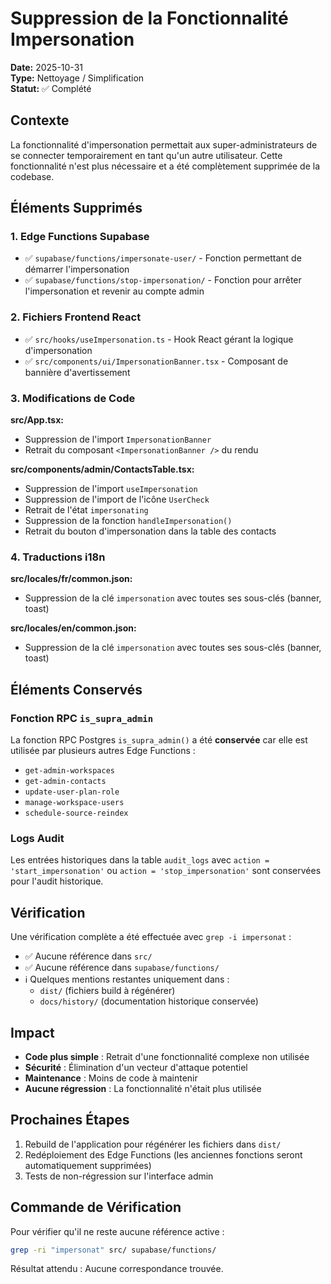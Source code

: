 # Suppression de la Fonctionnalité Impersonation

**Date:** 2025-10-31  
**Type:** Nettoyage / Simplification  
**Statut:** ✅ Complété

## Contexte

La fonctionnalité d'impersonation permettait aux super-administrateurs de se connecter temporairement en tant qu'un autre utilisateur. Cette fonctionnalité n'est plus nécessaire et a été complètement supprimée de la codebase.

## Éléments Supprimés

### 1. Edge Functions Supabase

- ✅ `supabase/functions/impersonate-user/` - Fonction permettant de démarrer l'impersonation
- ✅ `supabase/functions/stop-impersonation/` - Fonction pour arrêter l'impersonation et revenir au compte admin

### 2. Fichiers Frontend React

- ✅ `src/hooks/useImpersonation.ts` - Hook React gérant la logique d'impersonation
- ✅ `src/components/ui/ImpersonationBanner.tsx` - Composant de bannière d'avertissement

### 3. Modifications de Code

**src/App.tsx:**
- Suppression de l'import `ImpersonationBanner`
- Retrait du composant `<ImpersonationBanner />` du rendu

**src/components/admin/ContactsTable.tsx:**
- Suppression de l'import `useImpersonation`
- Suppression de l'import de l'icône `UserCheck`
- Retrait de l'état `impersonating`
- Suppression de la fonction `handleImpersonation()`
- Retrait du bouton d'impersonation dans la table des contacts

### 4. Traductions i18n

**src/locales/fr/common.json:**
- Suppression de la clé `impersonation` avec toutes ses sous-clés (banner, toast)

**src/locales/en/common.json:**
- Suppression de la clé `impersonation` avec toutes ses sous-clés (banner, toast)

## Éléments Conservés

### Fonction RPC `is_supra_admin`

La fonction RPC Postgres `is_supra_admin()` a été **conservée** car elle est utilisée par plusieurs autres Edge Functions :
- `get-admin-workspaces`
- `get-admin-contacts`
- `update-user-plan-role`
- `manage-workspace-users`
- `schedule-source-reindex`

### Logs Audit

Les entrées historiques dans la table `audit_logs` avec `action = 'start_impersonation'` ou `action = 'stop_impersonation'` sont conservées pour l'audit historique.

## Vérification

Une vérification complète a été effectuée avec `grep -i impersonat` :
- ✅ Aucune référence dans `src/`
- ✅ Aucune référence dans `supabase/functions/`
- ℹ️ Quelques mentions restantes uniquement dans :
  - `dist/` (fichiers build à régénérer)
  - `docs/history/` (documentation historique conservée)

## Impact

- **Code plus simple** : Retrait d'une fonctionnalité complexe non utilisée
- **Sécurité** : Élimination d'un vecteur d'attaque potentiel
- **Maintenance** : Moins de code à maintenir
- **Aucune régression** : La fonctionnalité n'était plus utilisée

## Prochaines Étapes

1. Rebuild de l'application pour régénérer les fichiers dans `dist/`
2. Redéploiement des Edge Functions (les anciennes fonctions seront automatiquement supprimées)
3. Tests de non-régression sur l'interface admin

## Commande de Vérification

Pour vérifier qu'il ne reste aucune référence active :

```bash
grep -ri "impersonat" src/ supabase/functions/
```

Résultat attendu : Aucune correspondance trouvée.

